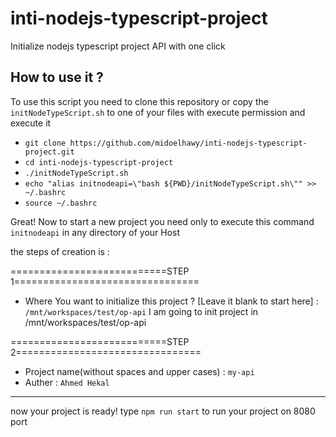 # inti-nodejs-typescript-project
Initialize nodejs typescript project API with one click 

## How to use it ? 

To use this script you need to clone this repository or copy the `initNodeTypeScript.sh` to one of your files with execute permission
and execute it 

- `git clone https://github.com/midoelhawy/inti-nodejs-typescript-project.git`
- `cd inti-nodejs-typescript-project`
- `./initNodeTypeScript.sh`
- `echo "alias initnodeapi=\"bash ${PWD}/initNodeTypeScript.sh\"" >> ~/.bashrc`
- `source ~/.bashrc`

Great! 
Now to start a new project you need only to execute this command `initnodeapi` in any directory of your Host 

the steps of creation is :

 ===========================STEP 1================================
- Where You want to initialize this project ?  [Leave it blank to start here] : `/mnt/workspaces/test/op-api`
I am going to init project in /mnt/workspaces/test/op-api

 ===========================STEP 2================================
- Project name(without spaces and upper cases) : `my-api`
- Auther : `Ahmed Hekal`

------------------------------------------------------------------
 now your project is ready!
 type `npm run start` to run your project on 8080 port










